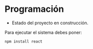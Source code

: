 <h1>Programación</h1>

- Estado del proyecto en construcción.

Para ejecutar el sistema debes poner:

````npm install react````
